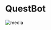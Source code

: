 # QuestBot

![media](https://github.com/rajat184/PDF-QuestBot/assets/107768745/975d4fc4-fd7f-4f6b-bcb3-59d9752714d6)
